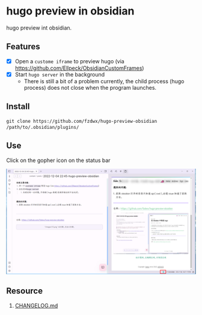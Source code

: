 # hugo preview in obsidian

hugo preview int obsidian.

## Features

- [x] Open a `custome iframe` to preview hugo (via https://github.com/Ellpeck/ObsidianCustomFrames)
- [x] Start `hugo server` in the background
	- There is still a bit of a problem currently, the child process (hugo process) does not close when the program
	  launches.

## Install

```shell
git clone https://github.com/fzdwx/hugo-preview-obsidian /path/to/.obsidian/plugins/
```

## Use

Click on the gopher icon on the status bar

![img.png](img.png)

## Resource

1. [CHANGELOG.md](CHANGELOG.md)
